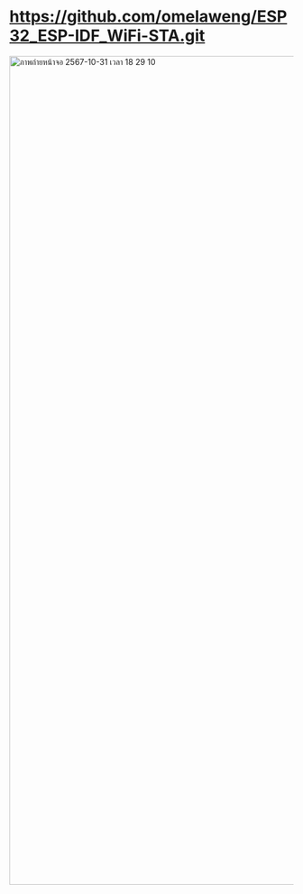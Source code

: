 # https://github.com/omelaweng/ESP32_ESP-IDF_WiFi-STA.git

<img width="1470" alt="ภาพถ่ายหน้าจอ 2567-10-31 เวลา 18 29 10" src="https://github.com/user-attachments/assets/203ce53b-0154-4955-98de-3ace28303a32">
